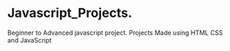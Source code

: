 # Javascript_Projects.
Beginner to Advanced javascript project.
Projects Made using HTML CSS and JavaScript
